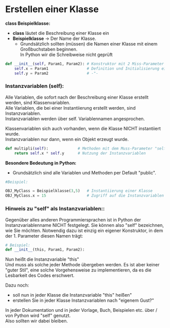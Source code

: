 # Erstellen einer Klasse

**class Beispielklasse:**
* **class** läutet die Beschreibung einer Klasse ein
* **Beispielklasse** → Der Name der Klasse.
  *    Grundsätzlich sollten (müssen) die Namen einer Klasse mit einem Großbuchstaben beginnen.  
  In Python wir die Schreibweise nicht geprüft
```python
def __init__(self, Param1, Param2): # Konstruktor mit 2 Miss-Parameter
    self.x = Param1                 # Definition und Initialisierung einer Instanzvariablen
    self.y = Param2                 # -"-

```
### Instanzvariablen (self):
Alle Variablen, die sofort nach der Beschreibung einer Klasse erstellt werden, sind Klassenvariablen.  
Alle Variablen, die bei einer Instantiierung erstellt werden, sind Instanzvariablen.  
Instanzvariablen werden über self. Variablennamen angesprochen.

Klassenvariablen sich auch vorhanden, wenn die Klasse NICHT instantiiert wurde.  
Instanzvariablen nur dann, wenn ein Objekt erzeugt wurde.  
```python
def multipli(self):             # Methoden mit dem Muss-Parameter "self"   
    return self.x * self.y      # Nutzung der Instanzvariablen
```
**Besondere Bedeutung in Python:**
* Grundsätzlich sind alle Variablen und Methoden per Default "public".

```python
#Beispiel:

OBJ_MyClass = Beispielklasse(3,5)   # Instantiierung einer Klasse
OBJ_MyClass.x = 15                  # Zugriff auf die Instanzvariablen self.x und setzen eines neuen Werts
```
### Hinweis zu "self" als Instanzvariablen::
Gegenüber alles anderen Programmiersprachen ist in Python der Instanzvariablenname NICHT festgelegt.
Sie können also "self" bezeichnen, wie Sie möchten.
Notwendig dazu ist einzig ein eigener Konstruktor, in dem der 1. Parameter diesen Namen trägt:
```python
# Beispiel:
def __init__(this, Param1, Param2):
```
Nun heißt die Instanzvariable "this"  
Und muss als solche jeder Methode übergeben werden.
Es ist aber keiner "guter Stil", eine solche Vorgehensweise zu implementieren, da es die Lesbarkeit des Codes erschwert.

Dazu noch:
* soll nun in jeder Klasse die Instanzvariable "this" heißen"
* erstellen Sie in jeder Klasse Instanzvariablen nach "eigenem Gust?"

In jeder Dokumentation und in jeder Vorlage, Buch, Beispielen etc. über / von Python wird "self" genutzt.  
Also sollten wir dabei bleiben.